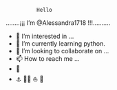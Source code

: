 

              Hello
........¡¡¡ I’m @Alessandra1718 !!!..........


- 👀 I’m interested in ...
- 🌱 I’m currently learning python. 
- 💞️ I’m looking to collaborate on ...
- 📫 How to reach me ...
- 🐔
- ⚓ 🏴‍☠️ ⛵ 🌊


<!---
Alessandra1718/Alessandra1718 is a ✨ special ✨ repository because its `README.md` (this file) appears on your GitHub profile.
You can click the Preview link to take a look at your changes.
--->
